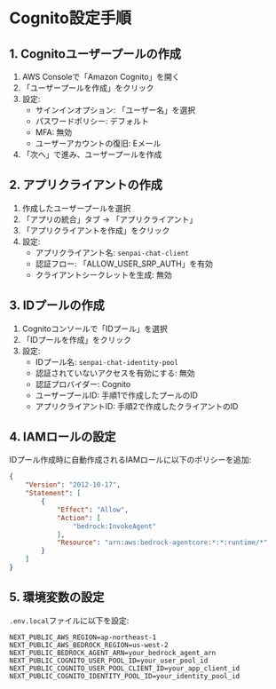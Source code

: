 # Cognito設定手順

## 1. Cognitoユーザープールの作成

1. AWS Consoleで「Amazon Cognito」を開く
2. 「ユーザープールを作成」をクリック
3. 設定:
   - サインインオプション: 「ユーザー名」を選択
   - パスワードポリシー: デフォルト
   - MFA: 無効
   - ユーザーアカウントの復旧: Eメール
4. 「次へ」で進み、ユーザープールを作成

## 2. アプリクライアントの作成

1. 作成したユーザープールを選択
2. 「アプリの統合」タブ → 「アプリクライアント」
3. 「アプリクライアントを作成」をクリック
4. 設定:
   - アプリクライアント名: `senpai-chat-client`
   - 認証フロー: 「ALLOW_USER_SRP_AUTH」を有効
   - クライアントシークレットを生成: 無効

## 3. IDプールの作成

1. Cognitoコンソールで「IDプール」を選択
2. 「IDプールを作成」をクリック
3. 設定:
   - IDプール名: `senpai-chat-identity-pool`
   - 認証されていないアクセスを有効にする: 無効
   - 認証プロバイダー: Cognito
   - ユーザープールID: 手順1で作成したプールのID
   - アプリクライアントID: 手順2で作成したクライアントのID

## 4. IAMロールの設定

IDプール作成時に自動作成されるIAMロールに以下のポリシーを追加:

```json
{
    "Version": "2012-10-17",
    "Statement": [
        {
            "Effect": "Allow",
            "Action": [
                "bedrock:InvokeAgent"
            ],
            "Resource": "arn:aws:bedrock-agentcore:*:*:runtime/*"
        }
    ]
}
```

## 5. 環境変数の設定

`.env.local`ファイルに以下を設定:

```
NEXT_PUBLIC_AWS_REGION=ap-northeast-1
NEXT_PUBLIC_AWS_BEDROCK_REGION=us-west-2
NEXT_PUBLIC_BEDROCK_AGENT_ARN=your_bedrock_agent_arn
NEXT_PUBLIC_COGNITO_USER_POOL_ID=your_user_pool_id
NEXT_PUBLIC_COGNITO_USER_POOL_CLIENT_ID=your_app_client_id
NEXT_PUBLIC_COGNITO_IDENTITY_POOL_ID=your_identity_pool_id
```